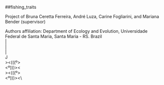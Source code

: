 ##fishing_traits

Project of Bruna Ceretta Ferreira, André Luza, Carine Fogliarini, and Mariana Bender (supervisor)

Authors affiliation: Department of Ecology and Evolution, Universidade Federal de Santa Maria, Santa Maria - RS. Brazil\
                        |\
                        |\
                        |\
                        J\
                  ><(((º> \
                            <º)))><\
                ><(((º> \
                        <º)))><\
                
